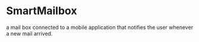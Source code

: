 # SmartMailbox
a mail box connected to a mobile application that notifies the user whenever a new mail arrived.
